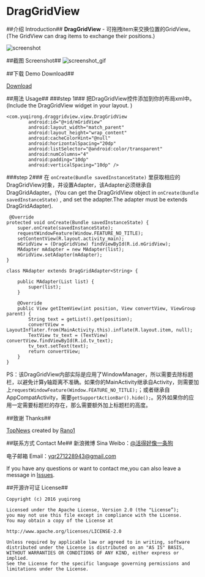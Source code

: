 # DragGridView

##介绍 Introduction##
**DragGridView** - 可拖拽item来交换位置的GridView。(The GridView can drag items to exchange their positions.)

![screenshot](https://github.com/yuqirong/DragGridView/blob/master/screenshots/20160223192025.png)

##截图 Screenshot##
![screenshot_gif](https://github.com/yuqirong/DragGridView/blob/master/screenshots/20160223192234.gif)

##下载 Demo Download##

[Download](https://github.com/yuqirong/DragGridView/blob/master/screenshots/app-debug-unaligned.apk)

##用法 Usage##
###step 1###
把DragGridView控件添加到你的布局xml中。(Include the DragGridView widget in your layout. )

	<com.yuqirong.draggridview.view.DragGridView
            android:id="@+id/mGridView"
            android:layout_width="match_parent"
            android:layout_height="wrap_content"
            android:cacheColorHint="@null"
            android:horizontalSpacing="20dp"
            android:listSelector="@android:color/transparent"
            android:numColumns="4"
            android:padding="10dp"
            android:verticalSpacing="10dp" />

###step 2###
在 `onCreate(Bundle savedInstanceState)` 里获取相应的DragGridView对象，并设置Adapter，该Adapter必须继承自DragGridAdapter。(You can get the DragGridView object in  `onCreate(Bundle savedInstanceState)` , and set the adapter.The adapter must be extends DragGridAdapter).

	 @Override
    protected void onCreate(Bundle savedInstanceState) {
        super.onCreate(savedInstanceState);
        requestWindowFeature(Window.FEATURE_NO_TITLE);
        setContentView(R.layout.activity_main);
	 	mGridView = (DragGridView) findViewById(R.id.mGridView);
		MAdapter mAdapter = new MAdapter(list);
        mGridView.setAdapter(mAdapter);
	}

	class MAdapter extends DragGridAdapter<String> {

        public MAdapter(List list) {
            super(list);
        }

        @Override
        public View getItemView(int position, View convertView, ViewGroup parent) {
            String text = getList().get(position);
            convertView = LayoutInflater.from(MainActivity.this).inflate(R.layout.item, null);
            TextView tv_text = (TextView) convertView.findViewById(R.id.tv_text);
            tv_text.setText(text);
            return convertView;
        }
    }

PS：该DragGridView内部实际是应用了WindowManager，所以需要去除标题栏，以避免计算y轴距离不准确。如果你的MainActivity继承自Activity，则需要加上`requestWindowFeature(Window.FEATURE_NO_TITLE);`；或者继承自AppCompatActivity，需要`getSupportActionBar().hide();`。另外如果你的应用一定需要标题栏的存在，那么需要额外加上标题栏的高度。

##致谢 Thanks##

[TopNews](https://github.com/Rano1/TopNews) created by [Rano1](https://github.com/Rano1)

##联系方式 Contact Me##
新浪微博 Sina Weibo：[@活得好像一条狗](http://weibo.com/yyyuqirong) 

电子邮箱 Email：<yqr271228943@gmail.com>

If you have any questions or want to contact me,you can also leave a message in [Issues](https://github.com/yuqirong/DragGridView/issues).

##开源许可证 License##

    Copyright (c) 2016 yuqirong 

    Licensed under the Apache License, Version 2.0 (the "License”);
    you may not use this file except in compliance with the License.
    You may obtain a copy of the License at

    http://www.apache.org/licenses/LICENSE-2.0

    Unless required by applicable law or agreed to in writing, software
    distributed under the License is distributed on an "AS IS" BASIS,
    WITHOUT WARRANTIES OR CONDITIONS OF ANY KIND, either express or implied.
    See the License for the specific language governing permissions and
    limitations under the License.